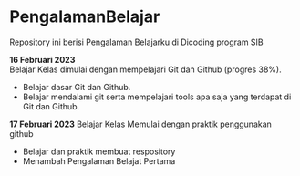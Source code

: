 # PengalamanBelajar
Repository ini berisi Pengalaman Belajarku di Dicoding program SIB

**16 Februari 2023**  
Belajar Kelas dimulai dengan mempelajari Git dan Github (progres 38%).
  * Belajar dasar Git dan Github.
  * Belajar mendalami git serta mempelajari tools apa saja yang terdapat di Git dan Github.

**17 Februari 2023**
Belajar Kelas Memulai dengan praktik penggunakan github
 * Belajar dan praktik membuat respository
 * Menambah Pengalaman Belajat Pertama
